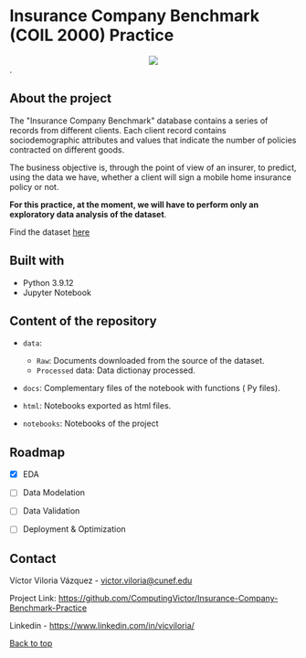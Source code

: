 # Insurance Company Benchmark (COIL 2000) Practice

<div style="text-align:center"><img src="https://hips.hearstapps.com/hmg-prod.s3.amazonaws.com/images/gettyimages-1321202626.jpg?resize=480:*" /></div>.

## About the project

The "Insurance Company Benchmark" database contains a series of records from different clients. Each client record contains sociodemographic attributes and values ​​that indicate the number of policies contracted on different goods. 

The business objective is, through the point of view of an insurer, to predict, using the data we have, whether a client will sign a mobile home insurance policy or not.


**For this practice, at the moment, we will have to perform only an exploratory data analysis of the dataset**.

Find the dataset [here](https://archive-beta.ics.uci.edu/ml/datasets/insurance+company+benchmark+coil+2000#Descriptive)



## Built with 


- Python 3.9.12
- Jupyter Notebook

## Content of the repository

- `data`: 
    - `Raw`: Documents downloaded from the source of the dataset.
    - `Processed` data: Data dictionay processed.

- `docs`: Complementary files of the notebook with functions ( Py files).
- `html`: Notebooks exported as html files. 

- `notebooks`: Notebooks of the project


## Roadmap

- [x] EDA
- [ ] Data Modelation
- [ ] Data Validation
- [ ] Deployment & Optimization



## Contact

Víctor Viloria Vázquez - <victor.viloria@cunef.edu>

Project Link: <https://github.com/ComputingVictor/Insurance-Company-Benchmark-Practice>

Linkedin - <https://www.linkedin.com/in/vicviloria/>


<a href="#top">Back to top</a>
